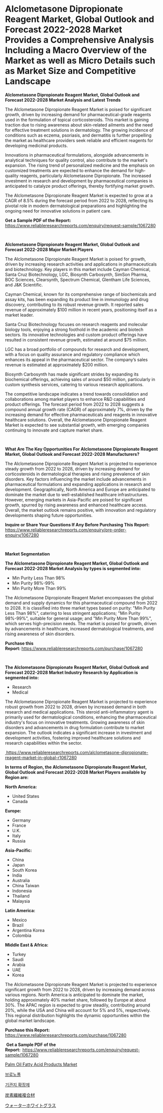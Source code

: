 <p><h1>Alclometasone Dipropionate Reagent Market, Global Outlook and Forecast 2022-2028 Market Provides a Comprehensive Analysis Including a Macro Overview of the Market as well as Micro Details such as Market Size and Competitive Landscape</h1></p><p><strong>Alclometasone Dipropionate Reagent Market, Global Outlook and Forecast 2022-2028 Market Analysis and Latest Trends</strong></p>
<p><p>The Alclometasone Dipropionate Reagent Market is poised for significant growth, driven by increasing demand for pharmaceutical-grade reagents used in the formulation of topical corticosteroids. This market is gaining traction due to rising awareness about skin-related ailments and the need for effective treatment solutions in dermatology. The growing incidence of conditions such as eczema, psoriasis, and dermatitis is further propelling the market as healthcare providers seek reliable and efficient reagents for developing medicinal products.</p><p>Innovations in pharmaceutical formulations, alongside advancements in analytical techniques for quality control, also contribute to the market's expansion. The rising trend of personalized medicine and the emphasis on customized treatments are expected to enhance the demand for high-quality reagents, particularly Alclometasone Dipropionate. The increased investment in research and development by pharmaceutical companies is anticipated to catalyze product offerings, thereby fortifying market growth.</p><p>The Alclometasone Dipropionate Reagent Market is expected to grow at a CAGR of 8.5% during the forecast period from 2022 to 2028, reflecting its pivotal role in modern dermatological preparations and highlighting the ongoing need for innovative solutions in patient care.</p></p>
<p><strong>Get a Sample PDF of the Report:&nbsp;</strong> <a href="https://www.reliableresearchreports.com/enquiry/request-sample/1067280">https://www.reliableresearchreports.com/enquiry/request-sample/1067280</a></p>
<p>&nbsp;</p>
<p><strong>Alclometasone Dipropionate Reagent Market, Global Outlook and Forecast 2022-2028 Major Market Players</strong></p>
<p><p>The Alclometasone Dipropionate Reagent Market is poised for growth, driven by increasing research activities and applications in pharmaceuticals and biotechnology. Key players in this market include Cayman Chemical, Santa Cruz Biotechnology, LGC, Biosynth Carbosynth, SimSon Pharma, BOC Sciences, Clearsynth, Spectrum Chemical, Glentham Life Sciences, and J&K Scientific.</p><p>Cayman Chemical, known for its comprehensive range of biochemicals and assay kits, has been expanding its product line in immunology and drug discovery, contributing to its robust revenue growth. It reported sales revenue of approximately $100 million in recent years, positioning itself as a market leader.</p><p>Santa Cruz Biotechnology focuses on research reagents and molecular biology tools, enjoying a strong foothold in the academic and biotech sectors. Its innovative technologies and custom product offerings have resulted in consistent revenue growth, estimated at around $75 million.</p><p>LGC has a broad portfolio of compounds for research and development, with a focus on quality assurance and regulatory compliance which enhances its appeal in the pharmaceutical sector. The company’s sales revenue is estimated at approximately $200 million.</p><p>Biosynth Carbosynth has made significant strides by expanding its biochemical offerings, achieving sales of around $50 million, particularly in custom synthesis services, catering to various research applications.</p><p>The competitive landscape indicates a trend towards consolidation and collaborations among market players to enhance R&D capabilities and product offerings. The forecast period from 2022 to 2028 suggests a compound annual growth rate (CAGR) of approximately 7%, driven by the increasing demand for effective pharmaceuticals and reagents in innovative healthcare solutions. Overall, the Alclometasone Dipropionate Reagent Market is expected to see substantial growth, with emerging companies continuing to innovate and capture market share.</p></p>
<p>&nbsp;</p>
<p><strong>What Are The Key Opportunities For Alclometasone Dipropionate Reagent Market, Global Outlook and Forecast 2022-2028 Manufacturers?</strong></p>
<p><p>The Alclometasone Dipropionate Reagent Market is projected to experience steady growth from 2022 to 2028, driven by increasing demand for corticosteroids in dermatological therapies and rising prevalence of skin disorders. Key factors influencing the market include advancements in pharmaceutical formulations and expanding applications in research and development. Geographically, North America and Europe are anticipated to dominate the market due to well-established healthcare infrastructures. However, emerging markets in Asia-Pacific are poised for significant growth, spurred by rising awareness and enhanced healthcare access. Overall, the market outlook remains positive, with innovation and regulatory developments shaping future opportunities.</p></p>
<p><strong>Inquire or Share Your Questions If Any Before Purchasing This Report:</strong> <a href="https://www.reliableresearchreports.com/enquiry/pre-order-enquiry/1067280">https://www.reliableresearchreports.com/enquiry/pre-order-enquiry/1067280</a></p>
<p>&nbsp;</p>
<p><strong>Market Segmentation</strong></p>
<p><strong>The Alclometasone Dipropionate Reagent Market, Global Outlook and Forecast 2022-2028 Market Analysis by types is segmented into:</strong></p>
<p><ul><li>Min Purity Less Than 98%</li><li>Min Purity 98%-99%</li><li>Min Purity More Than 99%</li></ul></p>
<p><p>The Alclometasone Dipropionate Reagent Market encompasses the global demand and supply dynamics for this pharmaceutical compound from 2022 to 2028. It is classified into three market types based on purity: "Min Purity Less Than 98%", catering to less stringent applications; "Min Purity 98%-99%", suitable for general usage; and "Min Purity More Than 99%", which serves high-precision needs. The market is poised for growth, driven by advancements in healthcare, increased dermatological treatments, and rising awareness of skin disorders.</p></p>
<p><strong>Purchase this Report:&nbsp;</strong><a href="https://www.reliableresearchreports.com/purchase/1067280">https://www.reliableresearchreports.com/purchase/1067280</a></p>
<p>&nbsp;</p>
<p><strong>The Alclometasone Dipropionate Reagent Market, Global Outlook and Forecast 2022-2028 Market Industry Research by Application is segmented into:</strong></p>
<p><ul><li>Research</li><li>Medical</li></ul></p>
<p><p>The Alclometasone Dipropionate Reagent Market is projected to experience robust growth from 2022 to 2028, driven by increased demand in both research and medical applications. This steroid anti-inflammatory agent is primarily used for dermatological conditions, enhancing the pharmaceutical industry's focus on innovative treatments. Growing awareness of skin disorders and advancements in drug formulation contribute to market expansion. The outlook indicates a significant increase in investment and development activities, fostering improved healthcare solutions and research capabilities within the sector.</p></p>
<p><a href="https://www.reliableresearchreports.com/alclometasone-dipropionate-reagent-market-in-global-r1067280">&nbsp;https://www.reliableresearchreports.com/alclometasone-dipropionate-reagent-market-in-global-r1067280</a></p>
<p><strong>In terms of Region, the Alclometasone Dipropionate Reagent Market, Global Outlook and Forecast 2022-2028 Market Players available by Region are:</strong></p>
<p>
    <p> <strong> North America: </strong>
        <ul>
            <li>United States</li>
            <li>Canada</li>
        </ul>
        </p> 
    <p> <strong> Europe: </strong>
        <ul>
            <li>Germany</li>
            <li>France</li>
            <li>U.K.</li>
            <li>Italy</li>
            <li>Russia</li>
        </ul>
        </p> 
    <p> <strong> Asia-Pacific: </strong>
        <ul>
            <li>China</li>
            <li>Japan</li>
            <li>South Korea</li>
            <li>India</li>
            <li>Australia</li>
            <li>China Taiwan</li>
            <li>Indonesia</li>
            <li>Thailand</li>
            <li>Malaysia</li>
        </ul>
        </p> 
    <p> <strong> Latin America: </strong>
        <ul>
            <li>Mexico</li>
            <li>Brazil</li>
            <li>Argentina Korea</li>
            <li>Colombia</li>
        </ul>
        </p> 
    <p> <strong> Middle East & Africa: </strong>
        <ul>
            <li>Turkey</li>
            <li>Saudi</li>
            <li>Arabia</li>
            <li>UAE</li>
            <li>Korea</li>
        </ul>
    </p>
    </p>
<p><p>The Alclometasone Dipropionate Reagent Market is projected to experience significant growth from 2022 to 2028, driven by increasing demand across various regions. North America is anticipated to dominate the market, holding approximately 40% market share, followed by Europe at about 30%. The APAC region is expected to grow steadily, contributing around 20%, while the USA and China will account for 5% and 5%, respectively. This regional distribution highlights the dynamic opportunities within the global market landscape.</p></p>
<p><strong>Purchase this Report: </strong><a href="https://www.reliableresearchreports.com/purchase/1067280">https://www.reliableresearchreports.com/purchase/1067280</a></p>
<p>&nbsp;<strong>Get a Sample PDF of the Report:&nbsp;&nbsp;</strong><a href="https://www.reliableresearchreports.com/enquiry/request-sample/1067280">https://www.reliableresearchreports.com/enquiry/request-sample/1067280</a></p>
<p><strong></strong></p>
<p><p><a href="https://issuu.com/reportprime-2/docs/palm-oil-fatty-acid-products-market_286c0eb0767ce7">Palm Oil Fatty Acid Products Market</a></p><p><a href="https://medium.com/@rudyswaniafgwski56664/%EB%B8%8C%EB%A1%9C%EB%85%B8%ED%8F%B4-%EC%8B%9C%EC%9E%A5-%EB%B0%9C%EC%A0%84-%EA%B8%80%EB%A1%9C%EB%B2%8C-%ED%8A%B8%EB%A0%8C%EB%93%9C-%EB%B0%8F-%EC%A7%80%EC%97%AD-%EB%8F%99%ED%96%A5-2024-2031-d91e59716dcd">브로노폴</a></p><p><a href="https://medium.com/@rudyswaniafgwski56664/%EA%B8%B0%EA%B4%80%EC%A7%80%ED%99%95%EC%9E%A5%EC%A0%9C-%EC%8B%9C%EC%9E%A5-%EC%A0%90%EC%9C%A0%EC%9C%A8-%EA%B7%9C%EB%AA%A8-%EB%8F%99%ED%96%A5-%EC%82%B0%EC%97%85-%EB%B6%84%EC%84%9D-%EB%B3%B4%EA%B3%A0%EC%84%9C-%EC%9C%A0%ED%98%95%EB%B3%84-%EC%B5%9C%EC%A2%85-%EC%9A%A9%EB%8F%84%EB%B3%84-%EC%83%81%EC%97%85-%EC%86%8C%EB%B9%84%EC%9E%90-%EC%82%B0%EC%97%85-%EA%B8%B0%ED%83%80-%EC%A7%80%EC%97%AD%EB%B3%84-%EC%84%B8%EA%B7%B8%EB%A8%BC%ED%8A%B8-%EC%98%88%EC%B8%A1-2024-2031-e3cd193605c0">기관지 확장제</a></p><p><a href="https://medium.com/@erickbotsfortrd46766/%E4%B8%96%E7%95%8C%E3%81%AE%E7%82%AD%E7%B4%A0%E7%B9%8A%E7%B6%AD%E8%A4%87%E5%90%88%E6%9D%90%E6%96%99%E5%B8%82%E5%A0%B4-%E5%BF%9C%E7%94%A8-%E6%9C%80%E7%B5%82%E7%94%A8%E9%80%94%E7%94%A3%E6%A5%AD-%E3%82%BF%E3%82%A4%E3%83%97-%E8%A3%85%E7%BD%AE-%E3%81%8A%E3%82%88%E3%81%B3%E5%9C%B0%E5%9F%9F%E3%82%92%E4%B8%AD%E5%BF%83%E3%81%AB-%E5%88%86%E6%9E%90%E3%81%A8%E4%BA%88%E6%B8%AC-2024%E5%B9%B4-2031%E5%B9%B4-d76093263c93">炭素繊維複合材</a></p><p><a href="https://medium.com/@erickbotsfortrd46766/%E5%B8%82%E5%A0%B4%E5%8B%95%E5%90%91%E3%81%AE%E6%98%8E%E3%82%89%E3%81%8B%E3%81%AB%E3%81%99%E3%82%8B-%E3%82%B0%E3%83%AD%E3%83%BC%E3%83%90%E3%83%AB%E3%81%AA%E6%B0%B4%E7%94%A8%E3%83%9B%E3%83%AF%E3%82%A4%E3%83%88%E3%82%B0%E3%83%A9%E3%82%B9%E5%B8%82%E5%A0%B4%E3%81%AE%E6%88%90%E9%95%B7%E3%81%A8%E5%9C%B0%E5%9F%9F%E3%81%AE%E6%B4%9E%E5%AF%9F-2024-2031-a7deed6518b3">ウォーターホワイトグラス</a></p></p>